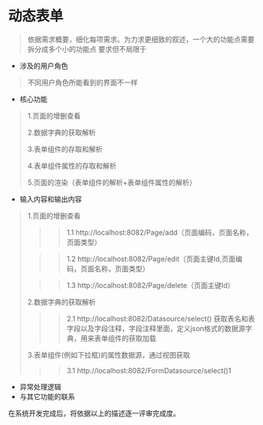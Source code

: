 # 动态表单

> 依据需求概要，细化每项需求。为力求更细致的叙述，一个大的功能点需要拆分成多个小的功能点 要求但不局限于

- 涉及的用户角色 

>不同用户角色所能看到的界面不一样

- 核心功能
>1.页面的增删查看
>
> 2.数据字典的获取解析
> 
> 3.表单组件的存取和解析
> 
> 4.表单组件属性的存取和解析
> 
> 5.页面的渲染（表单组件的解析+表单组件属性的解析）

- 输入内容和输出内容
>1.页面的增删查看
> >>1.1 http://localhost:8082/Page/add（页面编码，页面名称，页面类型）
>
> >>1.2 http://localhost:8082/Page/edit（页面主键Id,页面编码，页面名称，页面类型）
> 
> >>1.3 http://localhost:8082/Page/delete（页面主键Id）
> 
> 2.数据字典的获取解析
> 
> >>2.1 http://localhost:8082/Datasource/select()
> 获取表名和表字段以及字段注释，字段注释里面，定义json格式的数据源字典，用来表单组件的获取加载
> 
> 3.表单组件(例如下拉框)的属性数据源，通过视图获取
> 
> >>3.1 http://localhost:8082/FormDatasource/select()1

- 异常处理逻辑
- 与其它功能的联系

在系统开发完成后，将依据以上的描述逐一评审完成度。
